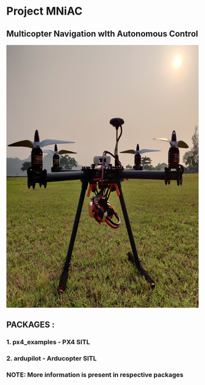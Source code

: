 # Project MNiAC
 
## Multicopter Navigation wIth Autonomous Control



<div align="center">
<img src="resource/ground.jpg" alt="drawing" height="690px" width="620px"/>
</div>

## PACKAGES :

### 1. px4_examples - PX4 SITL
### 2. ardupilot - Arducopter SITL
### NOTE: More information is present in respective packages

